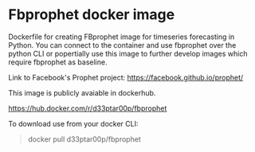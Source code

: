 # Fbprophet docker image

Dockerfile for creating FBprophet image for timeseries forecasting in Python.
You can connect to the container and use fbprophet over the python CLI or popertially use this image to further develop images which require fbprophet as baseline.

Link to  Facebook's Prophet project: https://facebook.github.io/prophet/

This image is publicly avaiable in dockerhub.

https://hub.docker.com/r/d33ptar00p/fbprophet

To download use from your docker CLI:

>  docker pull d33ptar00p/fbprophet
